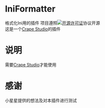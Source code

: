 # IniFormatter
格式化Ini用的插件
项目遵照[![开源许可证](https://www.gnu.org/graphics/lgplv3-88x31.png)](.\LICENSE)协议开源  
这是一个[Crape Studio](https://github.com/frg2089/Crape-Studio/)的插件  

# 说明  
需要[Crape Studio](https://github.com/frg2089/Crape-Studio/)才能使用





# 感谢  
小星星提供的想法及对本插件进行测试